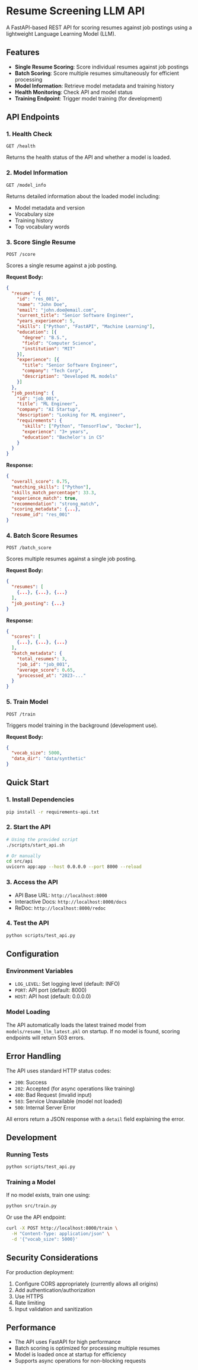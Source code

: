 # Resume Screening LLM API

A FastAPI-based REST API for scoring resumes against job postings using a lightweight Language Learning Model (LLM).

## Features

- **Single Resume Scoring**: Score individual resumes against job postings
- **Batch Scoring**: Score multiple resumes simultaneously for efficient processing
- **Model Information**: Retrieve model metadata and training history
- **Health Monitoring**: Check API and model status
- **Training Endpoint**: Trigger model training (for development)

## API Endpoints

### 1. Health Check
```
GET /health
```
Returns the health status of the API and whether a model is loaded.

### 2. Model Information
```
GET /model_info
```
Returns detailed information about the loaded model including:
- Model metadata and version
- Vocabulary size
- Training history
- Top vocabulary words

### 3. Score Single Resume
```
POST /score
```
Scores a single resume against a job posting.

**Request Body:**
```json
{
  "resume": {
    "id": "res_001",
    "name": "John Doe",
    "email": "john.doe@email.com",
    "current_title": "Senior Software Engineer",
    "years_experience": 5,
    "skills": ["Python", "FastAPI", "Machine Learning"],
    "education": [{
      "degree": "B.S.",
      "field": "Computer Science",
      "institution": "MIT"
    }],
    "experience": [{
      "title": "Senior Software Engineer",
      "company": "Tech Corp",
      "description": "Developed ML models"
    }]
  },
  "job_posting": {
    "id": "job_001",
    "title": "ML Engineer",
    "company": "AI Startup",
    "description": "Looking for ML engineer",
    "requirements": {
      "skills": ["Python", "TensorFlow", "Docker"],
      "experience": "3+ years",
      "education": "Bachelor's in CS"
    }
  }
}
```

**Response:**
```json
{
  "overall_score": 0.75,
  "matching_skills": ["Python"],
  "skills_match_percentage": 33.3,
  "experience_match": true,
  "recommendation": "strong_match",
  "scoring_metadata": {...},
  "resume_id": "res_001"
}
```

### 4. Batch Score Resumes
```
POST /batch_score
```
Scores multiple resumes against a single job posting.

**Request Body:**
```json
{
  "resumes": [
    {...}, {...}, {...}
  ],
  "job_posting": {...}
}
```

**Response:**
```json
{
  "scores": [
    {...}, {...}, {...}
  ],
  "batch_metadata": {
    "total_resumes": 3,
    "job_id": "job_001",
    "average_score": 0.65,
    "processed_at": "2023-..."
  }
}
```

### 5. Train Model
```
POST /train
```
Triggers model training in the background (development use).

**Request Body:**
```json
{
  "vocab_size": 5000,
  "data_dir": "data/synthetic"
}
```

## Quick Start

### 1. Install Dependencies
```bash
pip install -r requirements-api.txt
```

### 2. Start the API
```bash
# Using the provided script
./scripts/start_api.sh

# Or manually
cd src/api
uvicorn app:app --host 0.0.0.0 --port 8000 --reload
```

### 3. Access the API
- API Base URL: `http://localhost:8000`
- Interactive Docs: `http://localhost:8000/docs`
- ReDoc: `http://localhost:8000/redoc`

### 4. Test the API
```bash
python scripts/test_api.py
```

## Configuration

### Environment Variables
- `LOG_LEVEL`: Set logging level (default: INFO)
- `PORT`: API port (default: 8000)
- `HOST`: API host (default: 0.0.0.0)

### Model Loading
The API automatically loads the latest trained model from `models/resume_llm_latest.pkl` on startup. If no model is found, scoring endpoints will return 503 errors.

## Error Handling

The API uses standard HTTP status codes:
- `200`: Success
- `202`: Accepted (for async operations like training)
- `400`: Bad Request (invalid input)
- `503`: Service Unavailable (model not loaded)
- `500`: Internal Server Error

All errors return a JSON response with a `detail` field explaining the error.

## Development

### Running Tests
```bash
python scripts/test_api.py
```

### Training a Model
If no model exists, train one using:
```bash
python src/train.py
```

Or use the API endpoint:
```bash
curl -X POST http://localhost:8000/train \
  -H "Content-Type: application/json" \
  -d '{"vocab_size": 5000}'
```

## Security Considerations

For production deployment:
1. Configure CORS appropriately (currently allows all origins)
2. Add authentication/authorization
3. Use HTTPS
4. Rate limiting
5. Input validation and sanitization

## Performance

- The API uses FastAPI for high performance
- Batch scoring is optimized for processing multiple resumes
- Model is loaded once at startup for efficiency
- Supports async operations for non-blocking requests